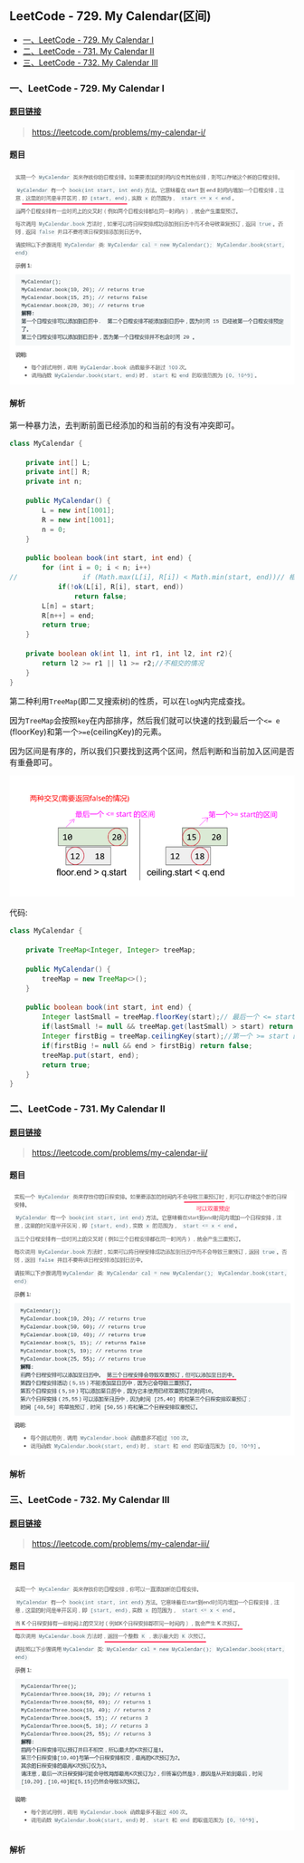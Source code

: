 ## LeetCode - 729. My Calendar(区间)

* [一、LeetCode - 729. My Calendar I](#一leetcode---729-my-calendar-i)
* [二、LeetCode - 731. My Calendar II](#二leetcode---731.-my-calendar-ii)
* [三、LeetCode - 732. My Calendar III](#三leetcode---732.-my-calendar-iii)

### 一、LeetCode - 729. My Calendar I

#### [题目链接](https://leetcode.com/problems/my-calendar-i/)
> https://leetcode.com/problems/my-calendar-i/

#### 题目

![729_t_.png](images/729_t_.png)

#### 解析

第一种暴力法，去判断前面已经添加的和当前的有没有冲突即可。

```java
class MyCalendar {

    private int[] L;
    private int[] R;
    private int n;

    public MyCalendar() {
        L = new int[1001];
        R = new int[1001];
        n = 0;
    }

    public boolean book(int start, int end) {
        for (int i = 0; i < n; i++)
//                if (Math.max(L[i], R[i]) < Math.min(start, end))// 相交的四种情况
            if(!ok(L[i], R[i], start, end))
                return false;
        L[n] = start;
        R[n++] = end;
        return true;
    }

    private boolean ok(int l1, int r1, int l2, int r2){
        return l2 >= r1 || l1 >= r2;//不相交的情况
    }
}
```

第二种利用`TreeMap`(即二叉搜索树)的性质，可以在`logN`内完成查找。

因为`TreeMap`会按照`key`在内部排序，然后我们就可以快速的找到最后一个`<= e` (floorKey)和第一个`>=e`(ceilingKey)的元素。

因为区间是有序的，所以我们只要找到这两个区间，然后判断和当前加入区间是否有重叠即可。

![729_s.png](images/729_s.png)

代码:

```java
class MyCalendar {

    private TreeMap<Integer, Integer> treeMap;

    public MyCalendar() {
        treeMap = new TreeMap<>();
    }

    public boolean book(int start, int end) {
        Integer lastSmall = treeMap.floorKey(start);// 最后一个 <= start的
        if(lastSmall != null && treeMap.get(lastSmall) > start) return false;
        Integer firstBig = treeMap.ceilingKey(start);//第一个 >= start 的
        if(firstBig != null && end > firstBig) return false;
        treeMap.put(start, end);
        return true;
    }
}
```

### 二、LeetCode - 731. My Calendar II

#### [题目链接](https://leetcode.com/problems/my-calendar-ii/)
> https://leetcode.com/problems/my-calendar-ii/

#### 题目

![731_t.png](images/731_t.png)

#### 解析

### 三、LeetCode - 732. My Calendar III

#### [题目链接](https://leetcode.com/problems/my-calendar-iii/)
> https://leetcode.com/problems/my-calendar-iii/

#### 题目

![732_t.png](images/732_t.png)

#### 解析
